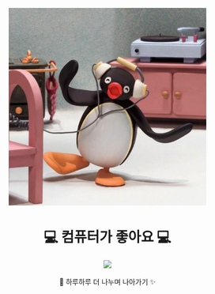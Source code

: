 <p align="center">
  <img src="https://raw.githubusercontent.com/KANGJIYEON2/KANGJIYEON2/main/%ED%95%91%EA%B5%AC.jpg" width="400" alt="핑구" />
</p>

<h1 align="center">
  💻 컴퓨터가 좋아요 💻
</h1>

<p align="center">
  <img src="https://readme-typing-svg.herokuapp.com?font=Comic+Neue&size=30&duration=3000&color=F779A1&center=true&vCenter=true&width=500&lines=JAVA+%EC%97%90+%EC%97%B4%EC%A0%95+%ED%95%9C%EC%8A%A4%ED%91%BC+✍️;하루하루+조금씩+자라가는+중+🌱" />
</p>

<p align="center">
  🌈 하루하루 더 나누며 나아가기 ✨
</p>
